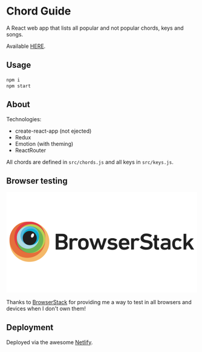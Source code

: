 # Chord Guide

A React web app that lists all popular and not popular chords, keys and songs.

Available [HERE](http://imagitama.github.io/chordmaster).

## Usage

    npm i
    npm start

## About

Technologies:

- create-react-app (not ejected)
- Redux
- Emotion (with theming)
- ReactRouter

All chords are defined in `src/chords.js` and all keys in `src/keys.js`.

## Browser testing

<img src="./browserstack-logo.png" />

Thanks to [BrowserStack](https://www.browserstack.com/) for providing me a way to test
in all browsers and devices when I don't own them!

## Deployment

Deployed via the awesome [Netlify](https://www.netlify.com/).

